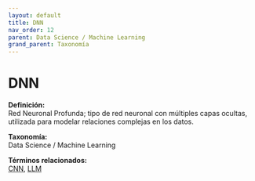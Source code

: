 ```yaml
---
layout: default
title: DNN
nav_order: 12
parent: Data Science / Machine Learning
grand_parent: Taxonomía
---
```


# DNN

**Definición:**  
Red Neuronal Profunda; tipo de red neuronal con múltiples capas ocultas, utilizada para modelar relaciones complejas en los datos.

**Taxonomía:**  
Data Science / Machine Learning

**Términos relacionados:**  
[CNN](https://maleniski.github.io/diccionario-angl-tec-mx/docs/taxonomia/data--science--/--machine--learning/cnn.html), [LLM](https://maleniski.github.io/diccionario-angl-tec-mx/docs/taxonomia/data--science--/--machine--learning/llm.html)
